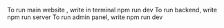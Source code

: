 To run main website , write in terminal npm run dev
To run backend, write npm run server
To run admin panel, write npm run dev 
